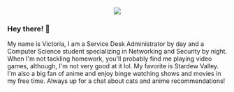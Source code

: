 <h1 align="center">
 <img src="https://github.com/potatoninja42/potatoninja42/blob/main/sv.png" />
</h1>

### Hey there! 👋
My name is Victoria,
I am a Service Desk Administrator by day and a Computer Science student specializing in Networking and Security by night. When I'm not tackling homework, you'll probably find me playing video games, although,  I'm not very good at it lol.  My favorite is Stardew Valley. I'm also a big fan of anime and enjoy binge watching shows and movies in my free time. Always up for a chat about cats and anime recommendations!
